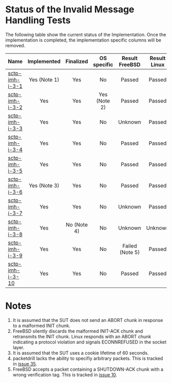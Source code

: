 # Status of the Invalid Message Handling Tests

The following table show the current status of the Implementation. Once the implementation is completed, the implementation specific columns will be removed.

| Name                                                                                                                                                           | Implemented  | Finalized   | OS specific | Result FreeBSD | Result Linux |
|:---------------------------------------------------------------------------------------------------------------------------------------------------------------|:------------:|:-----------:|:-----------:|:--------------:|:------------:|
|[sctp-imh-i-3-1](sctp-imh-i-3-1.pkt   "Handling of an INIT chunk being too small in the CLOSED state")                                                          | Yes (Note 1) | Yes         | No          | Passed         | Passed       |
|[sctp-imh-i-3-2](sctp-imh-i-3-2.pkt   "Handling of an INIT-ACK chunk being too small in the COOKIE-WAIT state")                                                 | Yes          | Yes         | Yes (Note 2)| Passed         | Passed       |
|[sctp-imh-i-3-3](sctp-imh-i-3-3.pkt   "Handling of a packet with a wrong verification tag containg a COOKIE-ECHO chunk in the CLOSED state")                    | Yes          | Yes         | No          | Unknown        | Passed       |
|[sctp-imh-i-3-4](sctp-imh-i-3-4.pkt   "Handling of a packet with a wrong checksum containg an INIT chunk in the CLOSED state")                                  | Yes          | Yes         | No          | Passed         | Passed       |
|[sctp-imh-i-3-5](sctp-imh-i-3-5.pkt   "Handling of a COOKIE-ECHO chunk with a wrong cookie in the CLOSED state")                                                | Yes          | Yes         | No          | Passed         | Passed       |
|[sctp-imh-i-3-6](sctp-imh-i-3-6.pkt   "Handling of a COOKIE-ECHO chunk with an expired cookie in the CLOSED state")                                             | Yes (Note 3) | Yes         | No          | Passed         | Passed       |
|[sctp-imh-i-3-7](sctp-imh-i-3-7.pkt   "Handling of a packet with a wrong verification tag containing an ABORT chunk in the ESTABLISHED state")                  | Yes          | Yes         | No          | Unknown        | Passed       |
|[sctp-imh-i-3-8](sctp-imh-i-3-8.pkt   "Handling of a packet too small for the contained INIT chunk in the CLOSED state")                                        | Yes          | No (Note 4) | No          | Unknown        | Unknown      |
|[sctp-imh-i-3-9](sctp-imh-i-3-9.pkt   "Handling of a packet with a wrong verification tag containing a SHUTDOWN-ACK chunk in the SHUTDOWN-SENT state")          | Yes          | Yes         | No          | Failed (Note 5)| Passed       |
|[sctp-imh-i-3-10](sctp-imh-i-3-10.pkt "Handling of a packet with a wrong verification tag containing a SHUTDOWN-COMPLETE chunk in the SHUTDOWN-ACK-SENT state") | Yes          | Yes         | No          | Passed         | Passed       |

# Notes
1. It is assumed that the SUT does not send an ABORT chunk in response to a malformed INIT chunk.
2. FreeBSD silently discards the malformed INIT-ACK chunk and retransmits the INIT chunk. Linux responds with an ABORT chunk indicating a protocol violation and signals ECONNREFUSED in the socket layer.
3. It is assumed that the SUT uses a cookie lifetime of 60 seconds.
4. packetdrill lacks the ability to specifiy arbitrary packets. This is tracked in [issue 35](https://github.com/nplab/packetdrill/issues/35).
5. FreeBSD accepts a packet containing a SHUTDOWN-ACK chunk with a wrong verification tag. This is tracked in [issue 10](https://github.com/sctplab/SCTP_NKE_Yosemite/issues/10).
